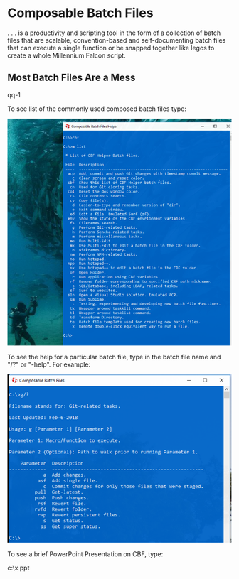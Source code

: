 # Composable Batch Files

. . . is a productivity and scripting tool in the form of a collection of batch files that are 
scalable, convention-based and self-documenting batch files that can execute a single function 
or be snapped together like legos to create a whole Millennium Falcon script.

## Most Batch Files Are a Mess


qq-1



To see list of the commonly used composed batch files type:

![](cbf.png)



To see the help for a particular batch file, type in the batch file name and "/?" or "-help". 
For example:

![](help.png)



To see a brief PowerPoint Presentation on CBF, type:

c:\x ppt